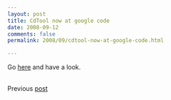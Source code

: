 ```yaml
---
layout: post
title: CdTool now at google code
date: 2008-09-12
comments: false
permalink: 2008/09/cdtool-now-at-google-code.html

---
```


Go <a href="http://code.google.com/p/cd-tool/">here</a> and have a look. <div><br /></div><div>Previous <a href="http://leonardinius.blogspot.com/2008/09/cdtool-little-application-to-share.html">post</a><br /><div><br /></div></div>
